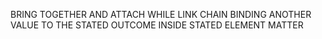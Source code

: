 BRING TOGETHER AND ATTACH WHILE LINK CHAIN BINDING ANOTHER VALUE TO THE STATED OUTCOME INSIDE STATED ELEMENT MATTER
